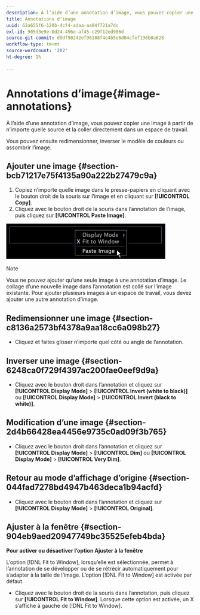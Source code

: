 ```yaml
---
description: À l’aide d’une annotation d’image, vous pouvez copier une image à partir de n’importe quelle source et la coller directement dans un espace de travail.
title: Annotations d’image
uuid: 62a655f6-120b-4cf4-adaa-aa04f721a7dc
exl-id: 905d3e9e-0d24-456e-af45-c29f12ed986d
source-git-commit: d9df90242ef96188f4e4b5e6d04cfef196b0a628
workflow-type: tm+mt
source-wordcount: '202'
ht-degree: 1%

---
```


# Annotations d’image{#image-annotations}

À l’aide d’une annotation d’image, vous pouvez copier une image à partir de n’importe quelle source et la coller directement dans un espace de travail.

Vous pouvez ensuite redimensionner, inverser le modèle de couleurs ou assombrir l’image.

## Ajouter une image {#section-bcb71217e75f4135a90a222b27479c9a}

1. Copiez n’importe quelle image dans le presse-papiers en cliquant avec le bouton droit de la souris sur l’image et en cliquant sur **[!UICONTROL Copy]**.
1. Cliquez avec le bouton droit de la souris dans l’annotation de l’image, puis cliquez sur **[!UICONTROL Paste Image]**.

![](assets/mnu_Image_Paste.png)

>[!NOTE]
>
>Vous ne pouvez ajouter qu’une seule image à une annotation d’image. Le collage d’une nouvelle image dans l’annotation est collé sur l’image existante. Pour ajouter plusieurs images à un espace de travail, vous devez ajouter une autre annotation d’image.

## Redimensionner une image {#section-c8136a2573bf4378a9aa18cc6a098b27}

* Cliquez et faites glisser n’importe quel côté ou angle de l’annotation.

## Inverser une image {#section-6248ca0f729f4397ac200fae0eef9d9a}

* Cliquez avec le bouton droit dans l’annotation et cliquez sur **[!UICONTROL Display Mode]** > **[!UICONTROL Invert (white to black)]** ou **[!UICONTROL Display Mode]** > **[!UICONTROL Invert (black to white)]**.

## Modification d’une image {#section-2d4b66428ea4456e9735c0ad09f3b765}

* Cliquez avec le bouton droit dans l’annotation et cliquez sur **[!UICONTROL Display Mode]** > **[!UICONTROL Dim]** ou **[!UICONTROL Display Mode]** > **[!UICONTROL Very Dim]**.

## Retour au mode d’affichage d’origine {#section-044fad7278bd4947b463deca1b94acfd}

* Cliquez avec le bouton droit dans l’annotation et cliquez sur **[!UICONTROL Display Mode]** > **[!UICONTROL Original]**.

## Ajuster à la fenêtre {#section-904eb9aed20947749bc35525efeb4bda}

**Pour activer ou désactiver l’option Ajuster à la fenêtre**

L’option [!DNL Fit to Window], lorsqu’elle est sélectionnée, permet à l’annotation de se développer ou de se rétrécir automatiquement pour s’adapter à la taille de l’image. L’option [!DNL Fit to Window] est activée par défaut.

* Cliquez avec le bouton droit de la souris dans l’annotation, puis cliquez sur **[!UICONTROL Fit to Window]**. Lorsque cette option est activée, un X s’affiche à gauche de [!DNL Fit to Window].
